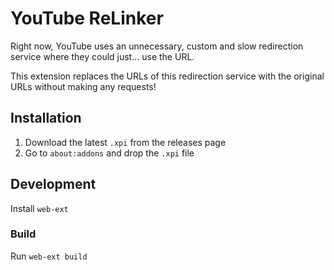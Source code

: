 # YouTube ReLinker

Right now, YouTube uses an unnecessary, custom and slow redirection service where they could just... use the URL.

This extension replaces the URLs of this redirection service with the original URLs without making any requests!

## Installation

1. Download the latest ``.xpi`` from the releases page
2. Go to ``about:addons`` and drop the ``.xpi`` file

## Development

Install ``web-ext``

### Build

Run ``web-ext build``

